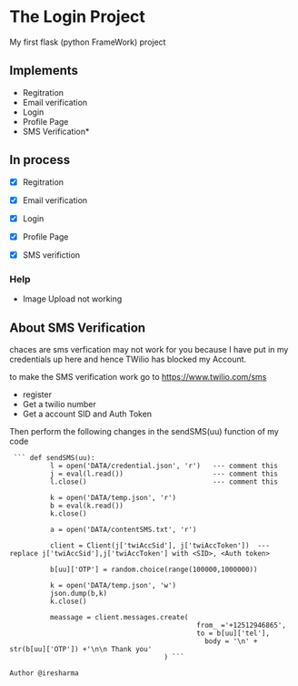 # The Login Project

My first flask (python FrameWork) project



## Implements 
  - Regitration
  - Email verification
  - Login
  - Profile Page
  - SMS Verification*
  
  
## In process
  - [x] Regitration
  - [x] Email verification
  - [x] Login
  - [x] Profile Page
  - [x] SMS verifiction


### Help
  - Image Upload not working
  
  
  
## About SMS Verification
  chaces are sms verfication may not work for you because I have put in my credentials up here and hence TWilio has blocked my Account.
  
  to make the SMS verification work go to https://www.twilio.com/sms
  
   - register
   - Get a twilio number 
   - Get a account SID and Auth Token
              
  Then perform the following changes in the sendSMS(uu) function of my code
     
     ``` def sendSMS(uu):
              l = open('DATA/credential.json', 'r')   --- comment this
              j = eval(l.read())                      --- comment this
              l.close()                               --- comment this

              k = open('DATA/temp.json', 'r')
              b = eval(k.read())
              k.close()

              a = open('DATA/contentSMS.txt', 'r')

              client = Client(j['twiAccSid'], j['twiAccToken'])  --- replace j['twiAccSid'],j['twiAccToken'] with <SID>, <Auth token>

              b[uu]['OTP'] = random.choice(range(100000,1000000))

              k = open('DATA/temp.json', 'w')
              json.dump(b,k)
              k.close()

              meassage = client.messages.create(
                                                  from_ ='+12512946865',
                                                  to = b[uu]['tel'],
                                                    body = '\n' + str(b[uu]['OTP']) +'\n\n Thank you'
                                          ) ```

``` Author @iresharma ``` 

